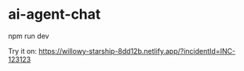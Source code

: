 # ai-agent-chat

npm run dev


Try it on:
https://willowy-starship-8dd12b.netlify.app/?incidentId=INC-123123